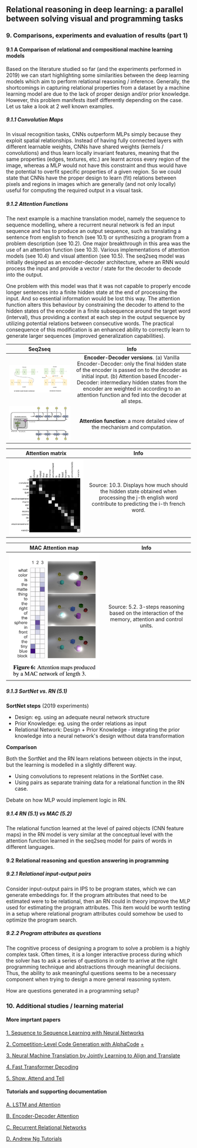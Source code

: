 ## Relational reasoning in deep learning: a parallel between solving visual and programming tasks

### 9. Comparisons, experiments and evaluation of results (part 1)

#### 9.1 A Comparison of relational and compositional machine learning models

Based on the literature studied so far (and the experiments performed in 2019) we can start highlighting some similarities between the deep learning models which aim to perform relational reasoning / inference. Generally, the shortcomings in capturing relational properties from a dataset by a machine learning model are due to the lack of proper design and/or prior knowledge. However, this problem manifests itself differently depending on the case. Let us take a look at 2 well known examples.

##### 9.1.1 Convolution Maps

In visual recognition tasks, CNNs outperform MLPs simply because they exploit spatial relationships. Instead of having fully connected layers with different learnable weights, CNNs have shared weights (kernels / convolutions) and thus learn locally invariant features, meaning that the same properties (edges, textures, etc.) are learnt across every region of the image, whereas a MLP would not have this constraint and thus would have the potential to overfit specific properties of a given region. So we could state that CNNs have the proper design to learn (fit) relations between pixels and regions in images which are generally (and not only locally) useful for computing the required output in a visual task.

##### 9.1.2 Attention Functions

The next example is a machine translation model, namely the sequence to sequence modelling, where a recurrent neural network is fed an input sequence and has to produce an output sequence, such as translating a sentence from english to french (see 10.1) or synthesizing a program from a problem description (see 10.2). One major breakthrough in this area was the use of an attention function (see 10.3). Various implementations of attention models (see 10.4) and visual attention (see 10.5). The seq2seq model was initially designed as an encoder-decoder architecture, where an RNN would process the input and provide a vector / state for the decoder to decode into the output.

One problem with this model was that it was not capable to properly encode longer sentences into a finite hidden state at the end of processing the input. And so essential information would be lost this way. The attention function alters this behaviour by constraining the decoder to attend to the hidden states of the encoder in a finite subsequence around the target word (interval), thus providing a context at each step in the output sequence by utilizing potential relations between consecutive words. The practical consequence of this modification is an enhanced ability to correctly learn to generate larger sequences (improved generalization capabilities).

|Seq2seq|Info|
|:-:|:---------:|
|![Encoder-Decoder versions](https://raw.githubusercontent.com/perticascatalin/Research/master/RelationalPROG/images/encoder_decoder.png)|**Encoder-Decoder versions**. (a) Vanilla Encoder-Decoder: only the final hidden state of the encoder is passed on to the decoder as initial input. (b) Attention based Encoder-Decoder: intermediary hidden states from the encoder are weighted in according to an attention function and fed into the decoder at all steps.|
|![Attention function](https://raw.githubusercontent.com/perticascatalin/Research/master/RelationalPROG/images/attention_function.png)|**Attention function**: a more detailed view of the mechanism and computation.|

|Attention matrix|Info|
|:-:|:---------:|
|![Attention matrix](https://raw.githubusercontent.com/perticascatalin/Research/master/RelationalPROG/images/attention_matrix.png)|Source: 10.3. Displays how much should the hidden state obtained when processing the j-th english word contribute to predicting the i-th french word.|

|MAC Attention map|Info|
|:-:|:---------:|
|![MAC Attention map](https://raw.githubusercontent.com/perticascatalin/Research/master/RelationalPROG/images/mac_attention.png)|Source: 5.2. 3-steps reasoning based on the interaction of the memory, attention and control units.|

##### 9.1.3 SortNet vs. RN (5.1)

**SortNet steps** (2019 experiments)

- Design: eg. using an adequate neural network structure
- Prior Knowledge: eg. using the order relations as input
- Relational Network: Design + Prior Knowledge - integrating the prior knowledge into a neural network's design without data transformation 

**Comparison**

Both the SortNet and the RN learn relations between objects in the input, but the learning is modelled in a slightly different way.

- Using convolutions to represent relations in the SortNet case.
- Using pairs as separate training data for a relational function in the RN case.

Debate on how MLP would implement logic in RN.

##### 9.1.4 RN (5.1) vs MAC (5.2)

The relational function learned at the level of paired objects (CNN feature maps) in the RN model is very similar at the conceptual level with the attention function learned in the seq2seq model for pairs of words in different languages.

#### 9.2 Relational reasoning and question answering in programming

##### 9.2.1 Relational input-output pairs

Consider input-output pairs in IPS to be program states, which we can generate embeddings for. If the program attributes that need to be estimated were to be relational, then an RN could in theory improve the MLP used for estimating the program attributes. This item would be worth testing in a setup where relational program attributes could somehow be used to optimize the program search.

##### 9.2.2 Program attributes as questions

The cognitive process of designing a program to solve a problem is a highly complex task. Often times, it is a longer interactive process during which the solver has to ask a series of questions in order to arrive at the right programming technique and abstractions through meaningful decisions. Thus, the ability to ask meaningful questions seems to be a necessary component when trying to design a more general reasoning system.

How are questions generated in a programming setup?

### 10. Additional studies / learning material

#### More imprtant papers

[1. Sequence to Sequence Learning with Neural Networks](https://arxiv.org/pdf/1409.3215.pdf)

[2. Competition-Level Code Generation with AlphaCode](https://storage.googleapis.com/deepmind-media/AlphaCode/competition_level_code_generation_with_alphacode.pdf) [+](https://www.deepmind.com/blog/competitive-programming-with-alphacode)

[3. Neural Machine Translation by Jointly Learning to Align and Translate](https://arxiv.org/pdf/1409.0473.pdf)

[4. Fast Transformer Decoding](https://arxiv.org/pdf/1911.02150.pdf)

[5. Show, Attend and Tell](https://arxiv.org/pdf/1502.03044.pdf)

#### Tutorials and supporting documentation

[A. LSTM and Attention](https://medium.com/swlh/a-simple-overview-of-rnn-lstm-and-attention-mechanism-9e844763d07b)

[B. Encoder-Decoder Attention](https://machinelearningmastery.com/how-does-attention-work-in-encoder-decoder-recurrent-neural-networks/)

[C. Recurrent Relational Networks](https://paperswithcode.com/paper/recurrent-relational-networks)

[D. Andrew Ng Tutorials](https://www.youtube.com/watch?v=RLWuzLLSIgw)